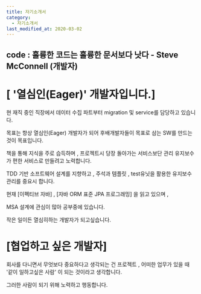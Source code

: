 ```yaml
---
title: 자기소개서
category:
  - 자기소개서
last_modified_at: 2020-03-02
---
```

code : 훌륭한 코드는 훌륭한 문서보다 낫다 - Steve McConnell (개발자)
--------------------------------------------------------------


# [ '열심인(Eager)' 개발자입니다.]

현 재직 중인 직장에서 데이터 수집 파트부터 migration 및 service를 담당하고 있습니다.

목표는 항상 열심인(Eager) 개발자가 되어 후배개발자들이 목표로 삼는 SW를 만드는 것이 목표입니다.

책을 통해 지식을 주로 습득하며 , 프로젝트시 당장 돌아가는 서비스보단 관리 유지보수가 편한 서비스로 만들려고 노력합니다.

TDD 기반 소프트웨어 설계를 지향하고 , 주석과 템플릿 , test유닛을 활용한 유지보수 관리를 중요시 합니다.

현재 [이펙티브 자바] , [자바 ORM 표준 JPA 프로그래밍] 을 읽고 있으며 ,

MSA 설계에 관심이 많아 공부중에 있습니다.

작은 일이든 열심히하는 개발자가 되고싶습니다.

# [협업하고 싶은 개발자]

회사를 다니면서 무엇보다 중요하다고 생각되는 건 프로젝트 , 어떠한 업무가 있을 때 '같이 일하고싶은 사람' 이 되는 것이라고 생각합니다.

그러한 사람이 되기 위해 노력하고 행동합니다.
